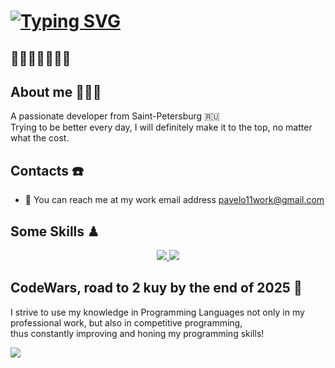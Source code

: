 [![Typing SVG](https://readme-typing-svg.herokuapp.com?font=Inter&weight=800&size=31&duration=2300&color=00F702&width=435&lines=OFF+THE+RADAR;ON+THE+MISSON)](https://git.io/typing-svg)
========================

🤫🤫🤫🤫🤫🤫🤫
---------------------------------------------------------------------------------------

## About me 🙆🏼‍♂️
A passionate developer from Saint-Petersburg 🇷🇺<br/>
Trying to be better every day, I will definitely make it to the top, no matter what the cost.

## Contacts ☎️
*  📩 You can reach me at my work email address [pavelo11work@gmail.com](mailto:pavelo11work@gmail.com)

## Some Skills ♟
<p align="center">
  <a href="https://skillicons.dev">
    <img src="https://skillicons.dev/icons?i=python,ts,js,go,react,postgres,bootstrap,sass,github" />
    <img src="https://skillicons.dev/icons?i=postman,docker,figma,bash" />
  </a>
</p>

## CodeWars, road to 2 kuy by the end of 2025 🏅
I strive to use my knowledge in Programming Languages not only in my professional work, but also in competitive programming,<br> thus constantly improving and honing my programming skills!
<p>
   <img src="https://www.codewars.com/users/Pavel%20O1/badges/large" />
</p>
